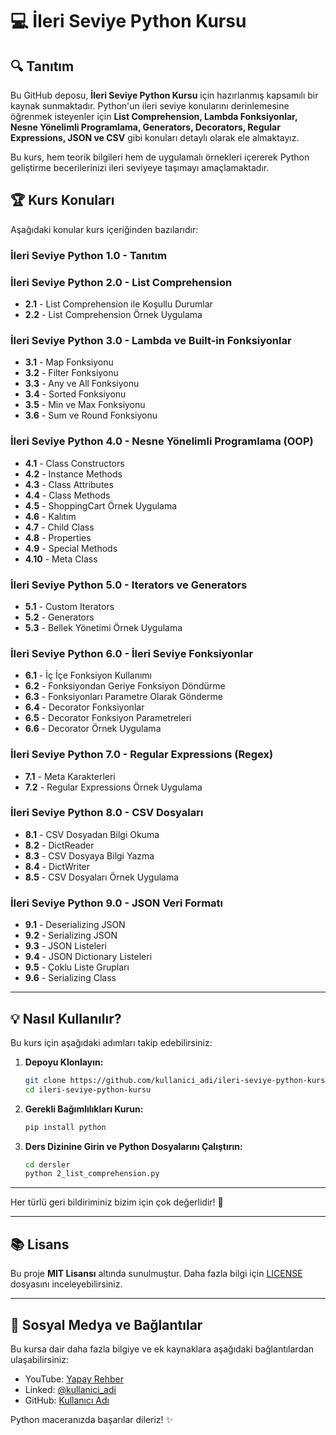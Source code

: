 # 💻 İleri Seviye Python Kursu 

## 🔍 Tanıtım
Bu GitHub deposu, **İleri Seviye Python Kursu** için hazırlanmış kapsamılı bir kaynak sunmaktadır. Python'un ileri seviye konularını derinlemesine öğrenmek isteyenler için **List Comprehension, Lambda Fonksiyonlar, Nesne Yönelimli Programlama, Generators, Decorators, Regular Expressions, JSON ve CSV** gibi konuları detaylı olarak ele almaktayız.

Bu kurs, hem teorik bilgileri hem de uygulamalı örnekleri içererek Python geliştirme becerilerinizi ileri seviyeye taşımayı amaçlamaktadır.

## 🏆 Kurs Konuları
Aşağıdaki konular kurs içeriğinden bazılarıdır:

### **İleri Seviye Python 1.0 - Tanıtım**

### **İleri Seviye Python 2.0 - List Comprehension**
- **2.1** - List Comprehension ile Koşullu Durumlar
- **2.2** - List Comprehension Örnek Uygulama

### **İleri Seviye Python 3.0 - Lambda ve Built-in Fonksiyonlar**
- **3.1** - Map Fonksiyonu
- **3.2** - Filter Fonksiyonu
- **3.3** - Any ve All Fonksiyonu
- **3.4** - Sorted Fonksiyonu
- **3.5** - Min ve Max Fonksiyonu
- **3.6** - Sum ve Round Fonksiyonu

### **İleri Seviye Python 4.0 - Nesne Yönelimli Programlama (OOP)**
- **4.1** - Class Constructors
- **4.2** - Instance Methods
- **4.3** - Class Attributes
- **4.4** - Class Methods
- **4.5** - ShoppingCart Örnek Uygulama
- **4.6** - Kalıtım
- **4.7** - Child Class
- **4.8** - Properties
- **4.9** - Special Methods
- **4.10** - Meta Class

### **İleri Seviye Python 5.0 - Iterators ve Generators**
- **5.1** - Custom Iterators
- **5.2** - Generators
- **5.3** - Bellek Yönetimi Örnek Uygulama

### **İleri Seviye Python 6.0 - İleri Seviye Fonksiyonlar**
- **6.1** - İç İçe Fonksiyon Kullanımı
- **6.2** - Fonksiyondan Geriye Fonksiyon Döndürme
- **6.3** - Fonksiyonları Parametre Olarak Gönderme
- **6.4** - Decorator Fonksiyonlar
- **6.5** - Decorator Fonksiyon Parametreleri
- **6.6** - Decorator Örnek Uygulama

### **İleri Seviye Python 7.0 - Regular Expressions (Regex)**
- **7.1** - Meta Karakterleri
- **7.2** - Regular Expressions Örnek Uygulama

### **İleri Seviye Python 8.0 - CSV Dosyaları**
- **8.1** - CSV Dosyadan Bilgi Okuma
- **8.2** - DictReader
- **8.3** - CSV Dosyaya Bilgi Yazma
- **8.4** - DictWriter
- **8.5** - CSV Dosyaları Örnek Uygulama

### **İleri Seviye Python 9.0 - JSON Veri Formatı**
- **9.1** - Deserializing JSON
- **9.2** - Serializing JSON
- **9.3** - JSON Listeleri
- **9.4** - JSON Dictionary Listeleri
- **9.5** - Çoklu Liste Grupları
- **9.6** - Serializing Class

---

## 💡 Nasıl Kullanılır?
Bu kurs için aşağıdaki adımları takip edebilirsiniz:

1. **Depoyu Klonlayın:**
   ```bash
   git clone https://github.com/kullanici_adi/ileri-seviye-python-kursu.git
   cd ileri-seviye-python-kursu
   ```

2. **Gerekli Bağımlılıkları Kurun:**
   ```bash
   pip install python
   ```

3. **Ders Dizinine Girin ve Python Dosyalarını Çalıştırın:**
   ```bash
   cd dersler
   python 2_list_comprehension.py
   ```

---

Her türlü geri bildiriminiz bizim için çok değerlidir! 🚀

---

## 📚 Lisans
Bu proje **MIT Lisansı** altında sunulmuştur. Daha fazla bilgi için [LICENSE](LICENSE) dosyasını inceleyebilirsiniz.

---

## 🎥 Sosyal Medya ve Bağlantılar
Bu kursa dair daha fazla bilgiye ve ek kaynaklara aşağıdaki bağlantılardan ulaşabilirsiniz:
- YouTube: [Yapay Rehber](https://www.youtube.com/yapayrehber)
- Linked: [@kullanici_adi](https://www.linkedin.com/in/umut-altun-bb4918284)
- GitHub: [Kullanıcı Adı](https://github.com/Umut-Altun)

Python maceranızda başarılar dileriz! ✨

